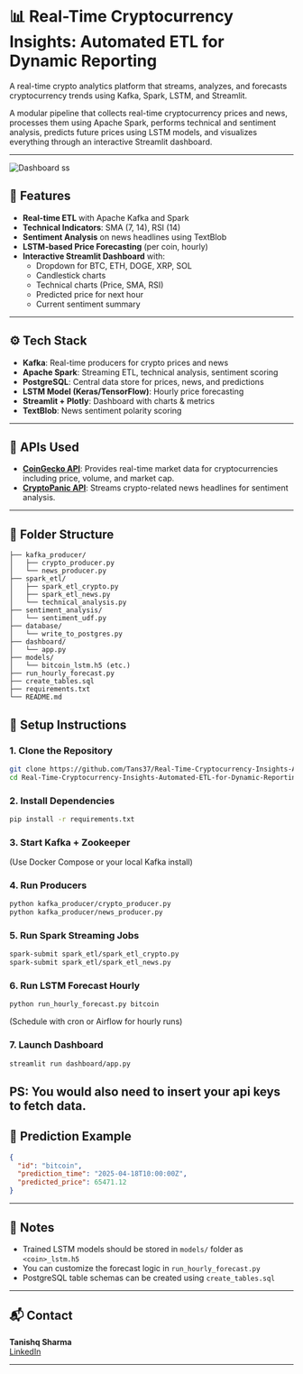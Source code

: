 # 📊 Real-Time Cryptocurrency Insights: Automated ETL for Dynamic Reporting

A real-time crypto analytics platform that streams, analyzes, and forecasts cryptocurrency trends using Kafka, Spark, LSTM, and Streamlit.

A modular pipeline that collects real-time cryptocurrency prices and news, processes them using Apache Spark, performs technical and sentiment analysis, predicts future prices using LSTM models, and visualizes everything through an interactive Streamlit dashboard.

---
![Dashboard ss](https://github.com/user-attachments/assets/5f74378f-6d7e-4ccd-8945-badf58bd3228)


## 🚀 Features

- **Real-time ETL** with Apache Kafka and Spark
- **Technical Indicators**: SMA (7, 14), RSI (14)
- **Sentiment Analysis** on news headlines using TextBlob
- **LSTM-based Price Forecasting** (per coin, hourly)
- **Interactive Streamlit Dashboard** with:
  - Dropdown for BTC, ETH, DOGE, XRP, SOL
  - Candlestick charts
  - Technical charts (Price, SMA, RSI)
  - Predicted price for next hour
  - Current sentiment summary

---

## ⚙️ Tech Stack

- **Kafka**: Real-time producers for crypto prices and news
- **Apache Spark**: Streaming ETL, technical analysis, sentiment scoring
- **PostgreSQL**: Central data store for prices, news, and predictions
- **LSTM Model (Keras/TensorFlow)**: Hourly price forecasting
- **Streamlit + Plotly**: Dashboard with charts & metrics
- **TextBlob**: News sentiment polarity scoring

---

## 🔌 APIs Used

- **[CoinGecko API](https://www.coingecko.com/en/api)**: Provides real-time market data for cryptocurrencies including price, volume, and market cap.
- **[CryptoPanic API](https://cryptopanic.com/developers/api/)**: Streams crypto-related news headlines for sentiment analysis.

---

## 📂 Folder Structure

```
├── kafka_producer/
│   ├── crypto_producer.py
│   └── news_producer.py
├── spark_etl/
│   ├── spark_etl_crypto.py
│   ├── spark_etl_news.py
│   └── technical_analysis.py
├── sentiment_analysis/
│   └── sentiment_udf.py
├── database/
│   └── write_to_postgres.py
├── dashboard/
│   └── app.py
├── models/
│   └── bitcoin_lstm.h5 (etc.)
├── run_hourly_forecast.py
├── create_tables.sql
├── requirements.txt
└── README.md
```

## 🔧 Setup Instructions

### 1. Clone the Repository
```bash
git clone https://github.com/Tans37/Real-Time-Cryptocurrency-Insights-Automated-ETL-for-Dynamic-Reporting.git
cd Real-Time-Cryptocurrency-Insights-Automated-ETL-for-Dynamic-Reporting
```

### 2. Install Dependencies
```bash
pip install -r requirements.txt
```

### 3. Start Kafka + Zookeeper
(Use Docker Compose or your local Kafka install)

### 4. Run Producers
```bash
python kafka_producer/crypto_producer.py
python kafka_producer/news_producer.py
```

### 5. Run Spark Streaming Jobs
```bash
spark-submit spark_etl/spark_etl_crypto.py
spark-submit spark_etl/spark_etl_news.py
```

### 6. Run LSTM Forecast Hourly
```bash
python run_hourly_forecast.py bitcoin
```
(Schedule with cron or Airflow for hourly runs)

### 7. Launch Dashboard
```bash
streamlit run dashboard/app.py
```
PS: You would also need to insert your api keys to fetch data.
---

## 🧠 Prediction Example

```json
{
  "id": "bitcoin",
  "prediction_time": "2025-04-18T10:00:00Z",
  "predicted_price": 65471.12
}
```

---

## 📌 Notes

- Trained LSTM models should be stored in `models/` folder as `<coin>_lstm.h5`
- You can customize the forecast logic in `run_hourly_forecast.py`
- PostgreSQL table schemas can be created using `create_tables.sql`

---

## 📬 Contact

**Tanishq Sharma**  
[LinkedIn](https://www.linkedin.com/in/tanishq-sharma-ts)

---

